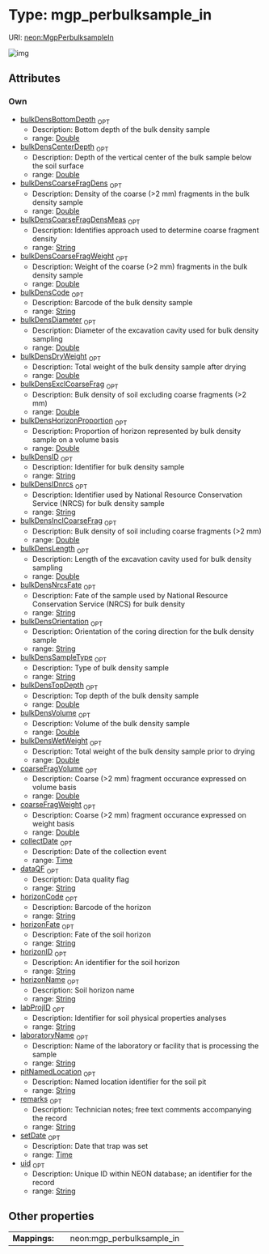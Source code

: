 
# Type: mgp_perbulksample_in




URI: [neon:MgpPerbulksampleIn](https://data.neonscience.org/MgpPerbulksampleIn)


![img](http://yuml.me/diagram/nofunky;dir:TB/class/[MgpPerbulksampleIn&#124;uid:string%20%3F;remarks:string%20%3F;setDate:time%20%3F;collectDate:time%20%3F;horizonID:string%20%3F;horizonName:string%20%3F;laboratoryName:string%20%3F;labProjID:string%20%3F;bulkDensID:string%20%3F;bulkDensIDnrcs:string%20%3F;bulkDensHorizonProportion:double%20%3F;bulkDensSampleType:string%20%3F;bulkDensCenterDepth:double%20%3F;bulkDensDiameter:double%20%3F;bulkDensLength:double%20%3F;bulkDensVolume:double%20%3F;bulkDensTopDepth:double%20%3F;bulkDensBottomDepth:double%20%3F;bulkDensOrientation:string%20%3F;bulkDensWetWeight:double%20%3F;bulkDensDryWeight:double%20%3F;bulkDensCoarseFragWeight:double%20%3F;bulkDensCoarseFragDens:double%20%3F;bulkDensCoarseFragDensMeas:string%20%3F;bulkDensExclCoarseFrag:double%20%3F;bulkDensInclCoarseFrag:double%20%3F;coarseFragWeight:double%20%3F;coarseFragVolume:double%20%3F;pitNamedLocation:string%20%3F;dataQF:string%20%3F;bulkDensCode:string%20%3F;bulkDensNrcsFate:string%20%3F;horizonCode:string%20%3F;horizonFate:string%20%3F])

## Attributes


### Own

 * [bulkDensBottomDepth](bulkDensBottomDepth.md)  <sub>OPT</sub>
    * Description: Bottom depth of the bulk density sample
    * range: [Double](types/Double.md)
 * [bulkDensCenterDepth](bulkDensCenterDepth.md)  <sub>OPT</sub>
    * Description: Depth of the vertical center of the bulk sample below the soil surface
    * range: [Double](types/Double.md)
 * [bulkDensCoarseFragDens](bulkDensCoarseFragDens.md)  <sub>OPT</sub>
    * Description: Density of the coarse (>2 mm) fragments in the bulk density sample
    * range: [Double](types/Double.md)
 * [bulkDensCoarseFragDensMeas](bulkDensCoarseFragDensMeas.md)  <sub>OPT</sub>
    * Description: Identifies approach used to determine coarse fragment density
    * range: [String](types/String.md)
 * [bulkDensCoarseFragWeight](bulkDensCoarseFragWeight.md)  <sub>OPT</sub>
    * Description: Weight of the coarse (>2 mm) fragments in the bulk density sample
    * range: [Double](types/Double.md)
 * [bulkDensCode](bulkDensCode.md)  <sub>OPT</sub>
    * Description: Barcode of the bulk density sample
    * range: [String](types/String.md)
 * [bulkDensDiameter](bulkDensDiameter.md)  <sub>OPT</sub>
    * Description: Diameter of the excavation cavity used for bulk density sampling
    * range: [Double](types/Double.md)
 * [bulkDensDryWeight](bulkDensDryWeight.md)  <sub>OPT</sub>
    * Description: Total weight of the bulk density sample after drying
    * range: [Double](types/Double.md)
 * [bulkDensExclCoarseFrag](bulkDensExclCoarseFrag.md)  <sub>OPT</sub>
    * Description: Bulk density of soil excluding coarse fragments (>2 mm)
    * range: [Double](types/Double.md)
 * [bulkDensHorizonProportion](bulkDensHorizonProportion.md)  <sub>OPT</sub>
    * Description: Proportion of horizon represented by bulk density sample on a volume basis
    * range: [Double](types/Double.md)
 * [bulkDensID](bulkDensID.md)  <sub>OPT</sub>
    * Description: Identifier for bulk density sample
    * range: [String](types/String.md)
 * [bulkDensIDnrcs](bulkDensIDnrcs.md)  <sub>OPT</sub>
    * Description: Identifier used by National Resource Conservation Service (NRCS) for bulk density sample
    * range: [String](types/String.md)
 * [bulkDensInclCoarseFrag](bulkDensInclCoarseFrag.md)  <sub>OPT</sub>
    * Description: Bulk density of soil including coarse fragments (>2 mm)
    * range: [Double](types/Double.md)
 * [bulkDensLength](bulkDensLength.md)  <sub>OPT</sub>
    * Description: Length of the excavation cavity used for bulk density sampling
    * range: [Double](types/Double.md)
 * [bulkDensNrcsFate](bulkDensNrcsFate.md)  <sub>OPT</sub>
    * Description: Fate of the sample used by National Resource Conservation Service (NRCS) for bulk density
    * range: [String](types/String.md)
 * [bulkDensOrientation](bulkDensOrientation.md)  <sub>OPT</sub>
    * Description: Orientation of the coring direction for the bulk density sample
    * range: [String](types/String.md)
 * [bulkDensSampleType](bulkDensSampleType.md)  <sub>OPT</sub>
    * Description: Type of bulk density sample
    * range: [String](types/String.md)
 * [bulkDensTopDepth](bulkDensTopDepth.md)  <sub>OPT</sub>
    * Description: Top depth of the bulk density sample
    * range: [Double](types/Double.md)
 * [bulkDensVolume](bulkDensVolume.md)  <sub>OPT</sub>
    * Description: Volume of the bulk density sample
    * range: [Double](types/Double.md)
 * [bulkDensWetWeight](bulkDensWetWeight.md)  <sub>OPT</sub>
    * Description: Total weight of the bulk density sample prior to drying
    * range: [Double](types/Double.md)
 * [coarseFragVolume](coarseFragVolume.md)  <sub>OPT</sub>
    * Description: Coarse (>2 mm) fragment occurance expressed on volume basis
    * range: [Double](types/Double.md)
 * [coarseFragWeight](coarseFragWeight.md)  <sub>OPT</sub>
    * Description: Coarse (>2 mm) fragment occurance expressed on weight basis
    * range: [Double](types/Double.md)
 * [collectDate](collectDate.md)  <sub>OPT</sub>
    * Description: Date of the collection event
    * range: [Time](types/Time.md)
 * [dataQF](dataQF.md)  <sub>OPT</sub>
    * Description: Data quality flag
    * range: [String](types/String.md)
 * [horizonCode](horizonCode.md)  <sub>OPT</sub>
    * Description: Barcode of the horizon
    * range: [String](types/String.md)
 * [horizonFate](horizonFate.md)  <sub>OPT</sub>
    * Description: Fate of the soil horizon
    * range: [String](types/String.md)
 * [horizonID](horizonID.md)  <sub>OPT</sub>
    * Description: An identifier for the soil horizon
    * range: [String](types/String.md)
 * [horizonName](horizonName.md)  <sub>OPT</sub>
    * Description: Soil horizon name
    * range: [String](types/String.md)
 * [labProjID](labProjID.md)  <sub>OPT</sub>
    * Description: Identifier for soil physical properties analyses
    * range: [String](types/String.md)
 * [laboratoryName](laboratoryName.md)  <sub>OPT</sub>
    * Description: Name of the laboratory or facility that is processing the sample
    * range: [String](types/String.md)
 * [pitNamedLocation](pitNamedLocation.md)  <sub>OPT</sub>
    * Description: Named location identifier for the soil pit
    * range: [String](types/String.md)
 * [remarks](remarks.md)  <sub>OPT</sub>
    * Description: Technician notes; free text comments accompanying the record
    * range: [String](types/String.md)
 * [setDate](setDate.md)  <sub>OPT</sub>
    * Description: Date that trap was set
    * range: [Time](types/Time.md)
 * [uid](uid.md)  <sub>OPT</sub>
    * Description: Unique ID within NEON database; an identifier for the record
    * range: [String](types/String.md)

## Other properties

|  |  |  |
| --- | --- | --- |
| **Mappings:** | | neon:mgp_perbulksample_in |

